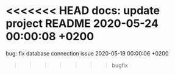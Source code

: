 <<<<<<< HEAD
docs: update project README 2020-05-24 00:00:08 +0200
=======
bug: fix database connection issue 2020-05-19 00:00:06 +0200
>>>>>>> bugfix
